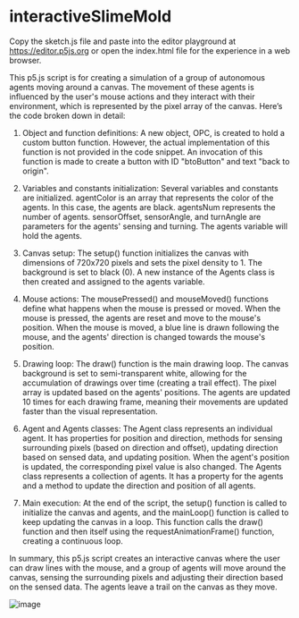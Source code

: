 # interactiveSlimeMold

Copy the sketch.js file and paste into the editor playground at https://editor.p5js.org or open the index.html file for the experience in a web browser.

This p5.js script is for creating a simulation of a group of autonomous agents moving around a canvas. The movement of these
agents is influenced by the user's mouse actions and they interact with their environment, which is represented by the pixel
array of the canvas. Here’s the code broken down in detail:

1.	Object and function definitions:
A new object, OPC, is created to hold a custom button function. However, the actual implementation of this function is not
provided in the code snippet. An invocation of this function is made to create a button with ID "btoButton" and text
"back to origin".

2.	Variables and constants initialization:
Several variables and constants are initialized. agentColor is an array that represents the color of the agents. In this case,
the agents are black. agentsNum represents the number of agents. sensorOffset, sensorAngle, and turnAngle are parameters for the
agents' sensing and turning. The agents variable will hold the agents.

3.	Canvas setup:
The setup() function initializes the canvas with dimensions of 720x720 pixels and sets the pixel density to 1. The background is
set to black (0). A new instance of the Agents class is then created and assigned to the agents variable.

4.	Mouse actions:
The mousePressed() and mouseMoved() functions define what happens when the mouse is pressed or moved. When the mouse is pressed,
the agents are reset and move to the mouse's position. When the mouse is moved, a blue line is drawn following the mouse,
and the agents' direction is changed towards the mouse's position.

5.	Drawing loop:
The draw() function is the main drawing loop. The canvas background is set to semi-transparent white, allowing for the
accumulation of drawings over time (creating a trail effect). The pixel array is updated based on the agents' positions.
The agents are updated 10 times for each drawing frame, meaning their movements are updated faster than the visual representation.

6.	Agent and Agents classes:
The Agent class represents an individual agent. It has properties for position and direction, methods for sensing surrounding
pixels (based on direction and offset), updating direction based on sensed data, and updating position. When the agent's position
is updated, the corresponding pixel value is also changed. The Agents class represents a collection of agents. It has a property
for the agents and a method to update the direction and position of all agents.

7.	Main execution:
At the end of the script, the setup() function is called to initialize the canvas and agents, and the mainLoop() function is
called to keep updating the canvas in a loop. This function calls the draw() function and then itself using the
requestAnimationFrame() function, creating a continuous loop.

In summary, this p5.js script creates an interactive canvas where the user can draw lines with the mouse, and a group of agents
will move around the canvas, sensing the surrounding pixels and adjusting their direction based on the sensed data. The agents
leave a trail on the canvas as they move.

![image](https://github.com/rbbtz/interactiveSlimeMold/assets/69686526/76e27b72-08d3-4ad1-a2ac-9cf2f29fd87b)
